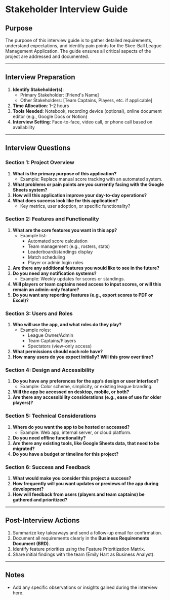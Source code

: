 # Stakeholder Interview Guide

## Purpose
The purpose of this interview guide is to gather detailed requirements, understand expectations, and identify pain points for the Skee-Ball League Management Application. The guide ensures all critical aspects of the project are addressed and documented.

---

## Interview Preparation
1. **Identify Stakeholder(s)**:
   - Primary Stakeholder: [Friend's Name]
   - Other Stakeholders: [Team Captains, Players, etc. if applicable]
2. **Time Allocation**: 1–2 hours
3. **Tools Needed**: Notebook, recording device (optional), online document editor (e.g., Google Docs or Notion)
4. **Interview Setting**: Face-to-face, video call, or phone call based on availability

---

## Interview Questions

### **Section 1: Project Overview**
1. **What is the primary purpose of this application?**
   - Example: Replace manual score tracking with an automated system.
2. **What problems or pain points are you currently facing with the Google Sheets system?**
3. **How will this application improve your day-to-day operations?**
4. **What does success look like for this application?**
   - Key metrics, user adoption, or specific functionality?

### **Section 2: Features and Functionality**
1. **What are the core features you want in this app?**
   - Example list:
     - Automated score calculation
     - Team management (e.g., rosters, stats)
     - Leaderboard/standings display
     - Match scheduling
     - Player or admin login roles
2. **Are there any additional features you would like to see in the future?**
3. **Do you need any notification systems?**
   - Example: Weekly updates for scores or standings.
4. **Will players or team captains need access to input scores, or will this remain an admin-only feature?**
5. **Do you want any reporting features (e.g., export scores to PDF or Excel)?**

### **Section 3: Users and Roles**
1. **Who will use the app, and what roles do they play?**
   - Example roles:
     - League Owner/Admin
     - Team Captains/Players
     - Spectators (view-only access)
2. **What permissions should each role have?**
3. **How many users do you expect initially? Will this grow over time?**

### **Section 4: Design and Accessibility**
1. **Do you have any preferences for the app’s design or user interface?**
   - Example: Color scheme, simplicity, or existing league branding.
2. **Will the app be accessed on desktop, mobile, or both?**
3. **Are there any accessibility considerations (e.g., ease of use for older players)?**

### **Section 5: Technical Considerations**
1. **Where do you want the app to be hosted or accessed?**
   - Example: Web app, internal server, or cloud platform.
2. **Do you need offline functionality?**
3. **Are there any existing tools, like Google Sheets data, that need to be migrated?**
4. **Do you have a budget or timeline for this project?**

### **Section 6: Success and Feedback**
1. **What would make you consider this project a success?**
2. **How frequently will you want updates or previews of the app during development?**
3. **How will feedback from users (players and team captains) be gathered and prioritized?**

---

## Post-Interview Actions
1. Summarize key takeaways and send a follow-up email for confirmation.
2. Document all requirements clearly in the **Business Requirements Document (BRD)**.
3. Identify feature priorities using the Feature Prioritization Matrix.
4. Share initial findings with the team (Emily Hart as Business Analyst).

---

## Notes
- Add any specific observations or insights gained during the interview here.

